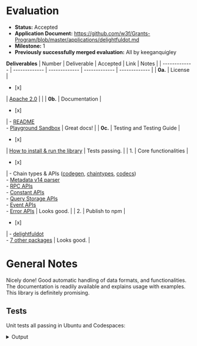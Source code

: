 # Evaluation

- **Status:** Accepted
- **Application Document:** https://github.com/w3f/Grants-Program/blob/master/applications/delightfuldot.md
- **Milestone:** 1
- **Previously successfully merged evaluation:** All by keeganquigley

**Deliverables**
| Number | Deliverable | Accepted | Link | Notes |
| ------------- | ------------- | ------------- | ------------- | ------------- |
| **0a.** | License | <ul><li>[x] </li></ul> | [Apache 2.0](https://github.com/CoongCrafts/delightfuldot/blob/w3f-delivery/m1/LICENSE) |  |
| **0b.** | Documentation | <ul><li>[x] </li></ul> | - [README](https://github.com/CoongCrafts/delightfuldot/tree/w3f-delivery/m1) <br/> - [Playground Sandbox](https://codesandbox.io/p/devbox/trydedot-th96cm?file=%2Fmain.ts%3A24%2C26) | Great docs! |
| **0c.** | Testing and Testing Guide | <ul><li>[x] </li></ul> | [How to install & run the library](https://github.com/CoongCrafts/delightfuldot/tree/w3f-delivery/m1?tab=readme-ov-file#have-a-quick-taste)  | Tests passing. |
| 1. | Core functionalities | <ul><li>[x] </li></ul> | - Chain types & APIs ([codegen](https://github.com/CoongCrafts/delightfuldot/tree/w3f-delivery/m1/packages/codegen), [chaintypes](https://github.com/CoongCrafts/delightfuldot/tree/w3f-delivery/m1/packages/chaintypes), [codecs](https://github.com/CoongCrafts/delightfuldot/tree/w3f-delivery/m1/packages/codecs)) <br/> - [Metadata v14 parser](https://github.com/CoongCrafts/delightfuldot/blob/w3f-delivery/m1/packages/codecs/src/metadata/v14.ts) <br/> - [RPC APIs](https://github.com/CoongCrafts/delightfuldot/blob/w3f-delivery/m1/packages/api/src/executor/RpcExecutor.ts) <br/> - [Constant APIs](https://github.com/CoongCrafts/delightfuldot/blob/w3f-delivery/m1/packages/api/src/executor/ConstantExecutor.ts) <br/> - [Query Storage APIs](https://github.com/CoongCrafts/delightfuldot/blob/w3f-delivery/m1/packages/api/src/executor/StorageQueryExecutor.ts) <br/> - [Event APIs](https://github.com/CoongCrafts/delightfuldot/blob/w3f-delivery/m1/packages/api/src/executor/EventExecutor.ts) <br/> - [Error APIs](https://github.com/CoongCrafts/delightfuldot/blob/w3f-delivery/m1/packages/api/src/executor/ErrorExecutor.ts) | Looks good. |
| 2. | Publish to npm | <ul><li>[x] </li></ul> |  - [delightfuldot](https://www.npmjs.com/package/delightfuldot) <br/> - [7 other packages](https://www.npmjs.com/search?q=%40delightfuldot) | Looks good. |

# General Notes

Nicely done! Good automatic handling of data formats, and functionalities. The documentation is readily available and explains usage with examples. This library is definitely promising.

## Tests

Unit tests all passing in Ubuntu and Codespaces:

<details>
  <summary>Output</summary>

```ts
@keeganquigley ➜ /workspaces/delightfuldot (w3f-delivery/m1) $ npm test

> test
> npx lerna run --no-bail --verbose test

lerna notice cli v7.4.2
lerna verb packageConfigs Resolving packages based on package.json "workspaces" configuration.
lerna verb rootPath /workspaces/delightfuldot
lerna info versioning independent
lerna verb run Nx target configuration was not found. Task dependencies will not be automatically included.

 >  Lerna (powered by Nx)   Running target test for 4 projects:

    - delightfuldot
    - @delightfuldot/codecs
    - @delightfuldot/shape
    - @delightfuldot/utils

 ————————————————————————————————————————————————————————————————————————————————————————————————————————————————————————————————————————————————————————————————————————————————————————————————————————————————————————

> @delightfuldot/utils:test


 RUN  v0.34.6 /workspaces/delightfuldot/packages/utils

 ✓ src/__tests__/string.spec.ts  (11 tests) 6ms
 ✓ src/__tests__/assert.spec.ts  (7 tests) 6ms

 Test Files  2 passed (2)
      Tests  18 passed (18)
   Start at  17:55:29
   Duration  1.67s (transform 85ms, setup 0ms, collect 213ms, tests 12ms, environment 906ms, prepare 185ms)


> @delightfuldot/shape:test


 RUN  v0.34.6 /workspaces/delightfuldot/packages/shape

 ✓ src/lean/__tests__/index.spec.ts  (4 tests) 9ms
 ✓ src/extension/__test__/result.spec.ts  (10 tests) 8ms
 ✓ src/extension/__test__/hex.spec.ts  (4 tests) 5ms
 ✓ src/extension/__test__/object.spec.ts  (1 test) 5ms
 ✓ src/extension/__test__/str.spec.ts  (2 tests) 5ms
 ✓ src/extension/__test__/array.spec.ts  (2 tests) 4ms

 Test Files  6 passed (6)
      Tests  23 passed (23)
   Start at  17:55:33
   Duration  5.40s (transform 95ms, setup 1ms, collect 1.21s, tests 36ms, environment 2.67s, prepare 432ms)


> @delightfuldot/codecs:test


 RUN  v0.34.6 /workspaces/delightfuldot/packages/codecs

 ✓ src/registry/__tests__/CodecRegistry.spec.ts  (15 tests) 12ms
 ✓ src/metadata/__tests__/Metadata.spec.ts  (4 tests) 69ms

 Test Files  2 passed (2)
      Tests  19 passed (19)
   Start at  17:55:41
   Duration  3.16s (transform 128ms, setup 0ms, collect 1.65s, tests 81ms, environment 872ms, prepare 195ms)


> delightfuldot:test


 RUN  v0.34.6 /workspaces/delightfuldot/packages/api

 ✓ src/__tests__/DelightfulApi.spec.ts  (14 tests) 859ms

 Test Files  1 passed (1)
      Tests  14 passed (14)
   Start at  17:55:46
   Duration  2.82s (transform 692ms, setup 0ms, collect 1.15s, tests 859ms, environment 423ms, prepare 155ms)
```
</details>
